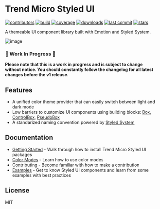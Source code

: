 # Trend Micro Styled UI

 [![contributors](https://img.shields.io/github/contributors/trendmicro-frontend/styled-ui)](https://img.shields.io/github/contributors/trendmicro-frontend/styled-ui)
[![build](https://travis-ci.com/trendmicro-frontend/styled-ui.svg)](https://travis-ci.com/trendmicro-frontend/styled-ui)
[![coverage](https://coveralls.io/repos/github/trendmicro-frontend/styled-ui/badge.svg)](https://coveralls.io/repos/github/trendmicro-frontend/styled-ui/badge.svg)
[![downloads](https://img.shields.io/npm/dm/@trendmicro/react-styled-ui.svg?style=flat)](https://img.shields.io/npm/dm/@trendmicro/react-styled-ui.svg?style=flat)
[![last commit](https://badgen.net/github/last-commit/trendmicro-frontend/styled-ui)](https://badgen.net/github/last-commit/trendmicro-frontend/styled-ui)
[![stars](https://badgen.net/github/stars/trendmicro-frontend/styled-ui)](https://badgen.net/github/stars/trendmicro-frontend/styled-ui)

A themeable UI component library built with Emotion and Styled System.

![image](https://user-images.githubusercontent.com/447801/82400545-254a1d80-9a8a-11ea-8ced-d5c22beedc99.png)

### 🚧 Work In Progress 🚧

**Please note that this is a work in progress and is subject to change without notice. You should constantly follow the changelog for all latest changes before the v1 release.**

## Features
* A unified color theme provider that can easily switch between light and dark mode
* Low barriers to customize UI components using building blocks: [Box](https://trendmicro-frontend.github.io/styled-ui/box), [ControlBox](https://trendmicro-frontend.github.io/styled-ui/controlbox), [PseudoBox](https://trendmicro-frontend.github.io/styled-ui/pseudobox)
* A standarized naming convention powered by [Styled System](https://styled-system.com/)

## Documentation
* [Getting Started](https://trendmicro-frontend.github.io/styled-ui/getting-started) - Walk through how to install Trend Micro Styled UI packages
* [Color Modes](https://trendmicro-frontend.github.io/styled-ui/color-modes) - Learn how to use color modes
* [Contributing](https://trendmicro-frontend.github.io/styled-ui/contributing) - Become familiar with how to make a contribution
* [Examples](https://trendmicro-frontend.github.io/styled-ui/) - Get to know Styled UI components and learn from some examples with best practices

## License
MIT

